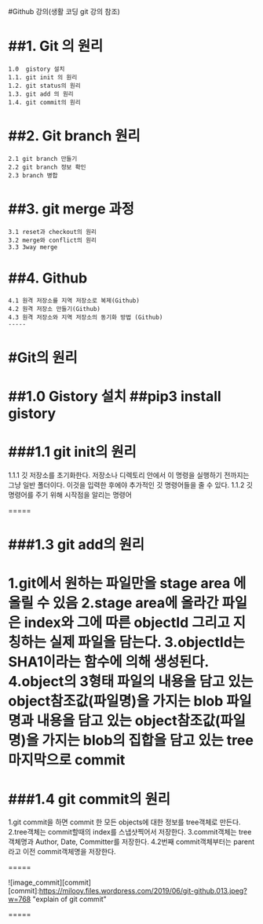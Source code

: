 #Github 강의(생활 코딩 git 강의 참조)

  ##1. Git 의 원리
  =====
    1.0  gistory 설치 
    1.1. git init 의 원리
    1.2. git status의 원리
    1.3. git add 의 원리
    1.4. git commit의 원리
    
   
   ##2. Git branch 원리
   =====
    2.1 git branch 만들기
    2.2 git branch 정보 확인
    2.3 branch 병합
    
   ##3. git merge 과정
   =====
    3.1 reset과 checkout의 원리
    3.2 merge와 conflict의 원리
    3.3 3way merge 
   ##4. Github
   =====
    4.1 원격 저장소를 지역 저장소로 복제(Github)
    4.2 원격 저장소 만들기(Github)
    4.3 원격 저장소와 지역 저장소의 동기화 방법 (Github)
    -----

  #Git의 원리
  =====
  ##1.0 Gistory 설치
  ##pip3 install gistory
  =====
  ###1.1 git init의 원리
  =====
  1.1.1 깃 저장소를 초기화한다. 저장소나 디렉토리 안에서 이 명령을 실행하기 전까지는 그냥 일반 폴더이다. 
  이것을 입력한 후에야 추가적인 깃 명령어들을 줄 수 있다.
  1.1.2 깃 명령어를 주기 위해 시작점을 알리는 명령어

  =====
  
  ###1.3 git add의 원리
  =====
  1.git에서 원하는 파일만을 stage area 에 올릴 수 있음
  2.stage area에 올라간 파일은 index와 그에 따른 objectId 그리고 지칭하는 실제 파일을 담는다.
  3.objectId는 SHA1이라는 함수에 의해 생성된다.
  4.object의 3형태
    파일의 내용을 담고 있는 object참조값(파일명)을 가지는 blob
    파일명과 내용을 담고 있는 object참조값(파일명)을 가지는 blob의 집합을 담고 있는 tree
    마지막으로 commit
  =====


  ###1.4 git commit의 원리
  ====

  1.git commit을 하면 commit 한 모든 objects에 대한 정보를 tree객체로 만든다.
  2.tree객체는 commit할때의 index를 스냅샷찍어서 저장한다.
  3.commit객체는 tree객체명과 Author, Date, Committer를 저장한다.
  4.2번째 commit객체부터는 parent라고 이전 commit객체명을 저장한다.
  
  =====

  ![image_commit][commit]
  [commit]:https://milooy.files.wordpress.com/2019/06/git-github.013.jpeg?w=768 "explain of git commit"

  =====





